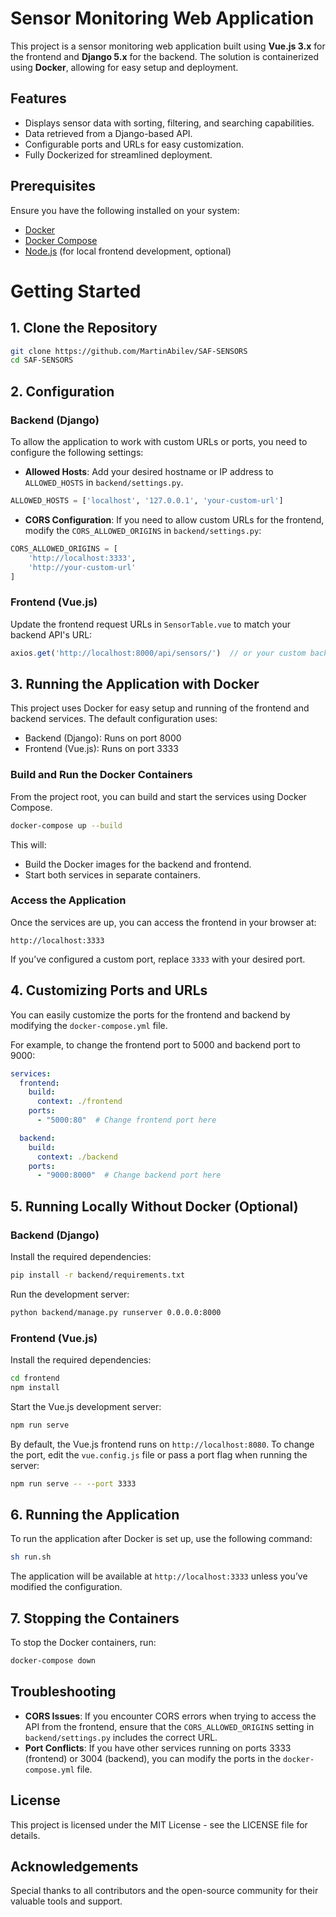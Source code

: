 
# Sensor Monitoring Web Application

This project is a sensor monitoring web application built using **Vue.js 3.x** for the frontend and **Django 5.x** for the backend. The solution is containerized using **Docker**, allowing for easy setup and deployment.

## Features

- Displays sensor data with sorting, filtering, and searching capabilities.
- Data retrieved from a Django-based API.
- Configurable ports and URLs for easy customization.
- Fully Dockerized for streamlined deployment.

## Prerequisites

Ensure you have the following installed on your system:

- [Docker](https://docs.docker.com/get-docker/)
- [Docker Compose](https://docs.docker.com/compose/install/)
- [Node.js](https://nodejs.org/en/download/) (for local frontend development, optional)

# Getting Started

## 1. Clone the Repository
```bash
git clone https://github.com/MartinAbilev/SAF-SENSORS
cd SAF-SENSORS
```

## 2. Configuration

### Backend (Django)
To allow the application to work with custom URLs or ports, you need to configure the following settings:

- **Allowed Hosts**: Add your desired hostname or IP address to `ALLOWED_HOSTS` in `backend/settings.py`.

```python
ALLOWED_HOSTS = ['localhost', '127.0.0.1', 'your-custom-url']
```

- **CORS Configuration**: If you need to allow custom URLs for the frontend, modify the `CORS_ALLOWED_ORIGINS` in `backend/settings.py`:

```python
CORS_ALLOWED_ORIGINS = [
    'http://localhost:3333',
    'http://your-custom-url'
]
```

### Frontend (Vue.js)
Update the frontend request URLs in `SensorTable.vue` to match your backend API's URL:

```javascript
axios.get('http://localhost:8000/api/sensors/')  // or your custom backend URL
```

## 3. Running the Application with Docker
This project uses Docker for easy setup and running of the frontend and backend services. The default configuration uses:

- Backend (Django): Runs on port 8000
- Frontend (Vue.js): Runs on port 3333

### Build and Run the Docker Containers
From the project root, you can build and start the services using Docker Compose.

```bash
docker-compose up --build
```

This will:

- Build the Docker images for the backend and frontend.
- Start both services in separate containers.

### Access the Application
Once the services are up, you can access the frontend in your browser at:

```arduino
http://localhost:3333
```

If you’ve configured a custom port, replace `3333` with your desired port.

## 4. Customizing Ports and URLs
You can easily customize the ports for the frontend and backend by modifying the `docker-compose.yml` file.

For example, to change the frontend port to 5000 and backend port to 9000:

```yaml
services:
  frontend:
    build:
      context: ./frontend
    ports:
      - "5000:80"  # Change frontend port here

  backend:
    build:
      context: ./backend
    ports:
      - "9000:8000"  # Change backend port here
```

## 5. Running Locally Without Docker (Optional)

### Backend (Django)
Install the required dependencies:

```bash
pip install -r backend/requirements.txt
```

Run the development server:

```bash
python backend/manage.py runserver 0.0.0.0:8000
```

### Frontend (Vue.js)
Install the required dependencies:

```bash
cd frontend
npm install
```

Start the Vue.js development server:

```bash
npm run serve
```

By default, the Vue.js frontend runs on `http://localhost:8080`. To change the port, edit the `vue.config.js` file or pass a port flag when running the server:

```bash
npm run serve -- --port 3333
```

## 6. Running the Application
To run the application after Docker is set up, use the following command:

```bash
sh run.sh
```

The application will be available at `http://localhost:3333` unless you’ve modified the configuration.

## 7. Stopping the Containers
To stop the Docker containers, run:

```bash
docker-compose down
```

## Troubleshooting

- **CORS Issues**: If you encounter CORS errors when trying to access the API from the frontend, ensure that the `CORS_ALLOWED_ORIGINS` setting in `backend/settings.py` includes the correct URL.
- **Port Conflicts**: If you have other services running on ports 3333 (frontend) or 3004 (backend), you can modify the ports in the `docker-compose.yml` file.

## License
This project is licensed under the MIT License - see the LICENSE file for details.

## Acknowledgements
Special thanks to all contributors and the open-source community for their valuable tools and support.
